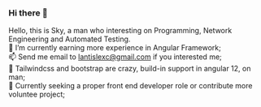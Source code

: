 ### Hi there 👋

Hello, this is Sky, a man who interesting on Programming, Network Engineering and Automated Testing. <br>
🌱 I’m currently earning more experience in Angular Framework; <br>
📫 Send me email to lantislexc@gmail.com if you interested me;<br>
💬 Tailwindcss and bootstrap are crazy, build-in support in angular 12, on man;<br>
🤔 Currently seeking a proper front end developer role or contribute more voluntee project; <br>
<!--
**lantisky/lantisky** is a ✨ _special_ ✨ repository because its `README.md` (this file) appears on your GitHub profile.

Here are some ideas to get you started:

- 🔭 I’m currently working on ...
- 🌱 I’m currently learning ...
- 👯 I’m looking to collaborate on ...
- 🤔 I’m looking for help with ...
- 💬 Ask me about ...
- 📫 How to reach me: ...
- 😄 Pronouns: ...
- ⚡ Fun fact: ...
-->
